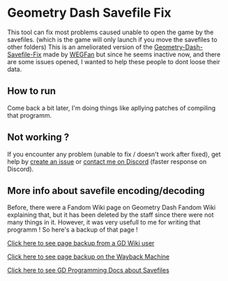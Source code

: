# Geometry Dash Savefile Fix

This tool can fix most problems caused unable to open the game by the savefiles. (which is the game will only launch if you move the savefiles to other folders)
This is an ameliorated version of the [Geometry-Dash-Savefile-Fix](https://github.com/WEGFan/Geometry-Dash-Savefile-Fix) made by [WEGFan](https://github.com/WEGFan) but since he seems inactive now, and there are some issues opened, I wanted to help these people to dont loose their data.

## How to run

Come back a bit later, I'm doing things like apllying patches of compiling that programm.

## Not working ?

If you encounter any problem (unable to fix / doesn't work after fixed), get help by [create an issue](https://github.com/HGStyle/GD-SaveFileFixer/issues/new) or [contact me on Discord](https://dsc.gg/hgstyle) (faster response on Discord).

## More info about savefile encoding/decoding

Before, there were a Fandom Wiki page on Geometry Dash Fandom Wiki explaining that, but it has been deleted by the staff since there were not many things in it.
However, it was very usefull to me for writing that programm ! So here's a backup of that page !

[Click here to see page backup from a GD Wiki user](https://geometry-dash.fandom.com/wiki/User:XBZZZZALT#backup_of_useful_stuff_from_Save_Files_page)

[Click here to see page backup on the Wayback Machine](https://web.archive.org/web/20230214133213/https://geometry-dash.fandom.com/wiki/Save_Files)

[Click here to see GD Programming Docs about Savefiles](https://github.com/gd-programming/gd.docs/blob/main/docs/topics/localfiles_encrypt_decrypt.md)
